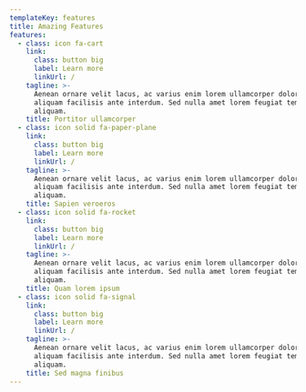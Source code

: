 ```yaml
---
templateKey: features
title: Amazing Features
features:
  - class: icon fa-cart
    link:
      class: button big
      label: Learn more
      linkUrl: /
    tagline: >-
      Aenean ornare velit lacus, ac varius enim lorem ullamcorper dolore. Proin
      aliquam facilisis ante interdum. Sed nulla amet lorem feugiat tempus
      aliquam.
    title: Portitor ullamcorper
  - class: icon solid fa-paper-plane
    link:
      class: button big
      label: Learn more
      linkUrl: /
    tagline: >-
      Aenean ornare velit lacus, ac varius enim lorem ullamcorper dolore. Proin
      aliquam facilisis ante interdum. Sed nulla amet lorem feugiat tempus
      aliquam.
    title: Sapien veroeros
  - class: icon solid fa-rocket
    link:
      class: button big
      label: Learn more
      linkUrl: /
    tagline: >-
      Aenean ornare velit lacus, ac varius enim lorem ullamcorper dolore. Proin
      aliquam facilisis ante interdum. Sed nulla amet lorem feugiat tempus
      aliquam.
    title: Quam lorem ipsum
  - class: icon solid fa-signal
    link:
      class: button big
      label: Learn more
      linkUrl: /
    tagline: >-
      Aenean ornare velit lacus, ac varius enim lorem ullamcorper dolore. Proin
      aliquam facilisis ante interdum. Sed nulla amet lorem feugiat tempus
      aliquam.
    title: Sed magna finibus
---
```


